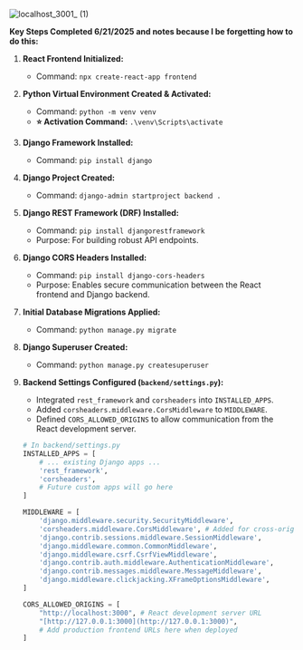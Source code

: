 ![localhost_3001_ (1)](https://github.com/user-attachments/assets/a8fc257a-965e-4d05-90c8-836709f55e1b)

**Key Steps Completed 6/21/2025 and notes because I be forgetting how to do this:**

1.  **React Frontend Initialized:**
    * Command: `npx create-react-app frontend`

2.  **Python Virtual Environment Created & Activated:**
    * Command: `python -m venv venv`
    * **⭐ Activation Command:** `.\venv\Scripts\activate`

3.  **Django Framework Installed:**
    * Command: `pip install django`

4.  **Django Project Created:**
    * Command: `django-admin startproject backend .`

5.  **Django REST Framework (DRF) Installed:**
    * Command: `pip install djangorestframework`
    * Purpose: For building robust API endpoints.

6.  **Django CORS Headers Installed:**
    * Command: `pip install django-cors-headers`
    * Purpose: Enables secure communication between the React frontend and Django backend.

7.  **Initial Database Migrations Applied:**
    * Command: `python manage.py migrate`

8.  **Django Superuser Created:**
    * Command: `python manage.py createsuperuser`

9.  **Backend Settings Configured (`backend/settings.py`):**
    * Integrated `rest_framework` and `corsheaders` into `INSTALLED_APPS`.
    * Added `corsheaders.middleware.CorsMiddleware` to `MIDDLEWARE`.
    * Defined `CORS_ALLOWED_ORIGINS` to allow communication from the React development server.

    ```python
    # In backend/settings.py
    INSTALLED_APPS = [
        # ... existing Django apps ...
        'rest_framework',
        'corsheaders',
        # Future custom apps will go here
    ]

    MIDDLEWARE = [
        'django.middleware.security.SecurityMiddleware',
        'corsheaders.middleware.CorsMiddleware', # Added for cross-origin requests
        'django.contrib.sessions.middleware.SessionMiddleware',
        'django.middleware.common.CommonMiddleware',
        'django.middleware.csrf.CsrfViewMiddleware',
        'django.contrib.auth.middleware.AuthenticationMiddleware',
        'django.contrib.messages.middleware.MessageMiddleware',
        'django.middleware.clickjacking.XFrameOptionsMiddleware',
    ]

    CORS_ALLOWED_ORIGINS = [
        "http://localhost:3000", # React development server URL
        "[http://127.0.0.1:3000](http://127.0.0.1:3000)",
        # Add production frontend URLs here when deployed
    ]
    ```
